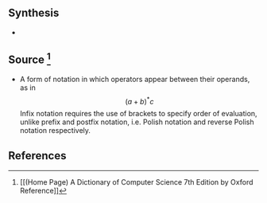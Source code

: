 ## Synthesis
- 
## Source [^1]
- A form of notation in which operators appear between their operands, as in$$(a+b)^{*} c$$Infix notation requires the use of brackets to specify order of evaluation, unlike prefix and postfix notation, i.e. Polish notation and reverse Polish notation respectively.
## References

[^1]: [[(Home Page) A Dictionary of Computer Science 7th Edition by Oxford Reference]]